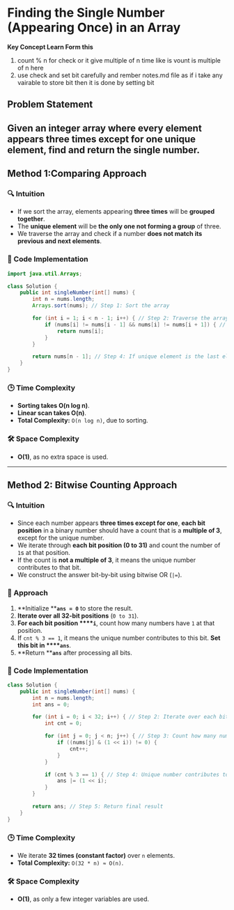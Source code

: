 # **Finding the Single Number (Appearing Once) in an Array**

**Key Concept Learn Form this**
1. count % n for check or it give multiple of n time like is vount is multiple of n here
2. use check and set bit carefully and rember notes.md file as if i take any vairable to store bit then it is done by setting bit

## **Problem Statement**
Given an integer array where **every element appears three times** except for **one unique element**, find and return the single number.
---

## **Method 1:Comparing Approach**

### **🔍 Intuition**

- If we sort the array, elements appearing **three times** will be **grouped together**.
- The **unique element** will be **the only one not forming a group** of three.
- We traverse the array and check if a number **does not match its previous and next elements**.

### **📝 Code Implementation**

```java
import java.util.Arrays;

class Solution {
    public int singleNumber(int[] nums) {
        int n = nums.length;
        Arrays.sort(nums); // Step 1: Sort the array

        for (int i = 1; i < n - 1; i++) { // Step 2: Traverse the array
            if (nums[i] != nums[i - 1] && nums[i] != nums[i + 1]) { // Step 3: Find unique element
                return nums[i];
            }
        }

        return nums[n - 1]; // Step 4: If unique element is the last element
    }
}
```

### **🕒 Time Complexity**

- **Sorting takes O(n log n)**.
- **Linear scan takes O(n)**.
- **Total Complexity:** `O(n log n)`, due to sorting.

### **🛠️ Space Complexity**

- **O(1)**, as no extra space is used.

---

## **Method 2: Bitwise Counting Approach**

### **🔍 Intuition**

- Since each number appears **three times except for one**, **each bit position** in a binary number should have a count that is a **multiple of 3**, except for the unique number.
- We iterate through **each bit position (0 to 31)** and count the number of `1`s at that position.
- If the count is **not a multiple of 3**, it means the unique number contributes to that bit.
- We construct the answer bit-by-bit using bitwise OR (`|=`).

### **🚀 Approach**

1. **Initialize ****`ans = 0`** to store the result.
2. **Iterate over all 32-bit positions** (`0 to 31`).
3. **For each bit position ****`i`**, count how many numbers have `1` at that position.
4. If `cnt % 3 == 1`, it means the unique number contributes to this bit. **Set this bit in ****`ans`**.
5. **Return ****`ans`** after processing all bits.

### **📝 Code Implementation**

```java
class Solution {
    public int singleNumber(int[] nums) {
        int n = nums.length;
        int ans = 0;

        for (int i = 0; i < 32; i++) { // Step 2: Iterate over each bit position
            int cnt = 0;

            for (int j = 0; j < n; j++) { // Step 3: Count how many numbers have 1 at bit `i`
                if ((nums[j] & (1 << i)) != 0) {
                    cnt++;
                }
            }

            if (cnt % 3 == 1) { // Step 4: Unique number contributes to this bit
                ans |= (1 << i);
            }
        }

        return ans; // Step 5: Return final result
    }
}
```

### **🕒 Time Complexity**

- We iterate **32 times (constant factor)** over `n` elements.
- **Total Complexity:** `O(32 * n) ≈ O(n)`.

### **🛠️ Space Complexity**

- **O(1)**, as only a few integer variables are used.
